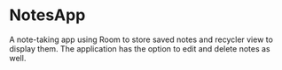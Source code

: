 # NotesApp
A note-taking app using Room to store saved notes and recycler view to display them. The application has the option to edit and delete notes as well.
